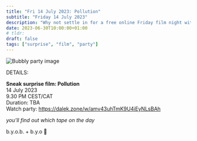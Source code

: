 ```yaml
---
title: "Fri 14 July 2023: Pollution"
subtitle: "Friday 14 July 2023"
description: "Why not settle in for a free online Friday film night with your chums at provolol? No Netflix, just chill. Bring strangers, acquaintances, any snacks you like :3"
date: 2023-06-30T10:00:00+01:00
# tldr: 
draft: false
tags: ["surprise", "film", "party"]
---
```


![Bubbly party image](/images/surprise-party.jpg)

DETAILS:

**Sneak surprise film: Pollution**   
14 July 2023  
9.30 PM CEST/CAT  
Duration: TBA  
Watch party: https://dalek.zone/w/amv43uhTmK9U4iEyNLsBAh

*you'll find out which tape on the day* 

b.y.o.b. + b.y.o 🍕

